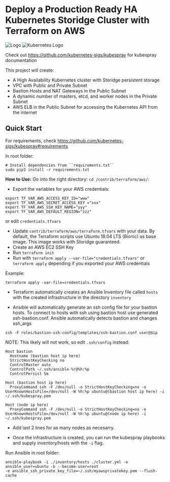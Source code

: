 # Deploy a Production Ready HA Kubernetes Storidge Cluster with Terraform on AWS

![Logo](https://i.imgur.com/FfIj2NA.png) ![Kubernetes Logo](https://raw.githubusercontent.com/kubernetes-sigs/kubespray/master/docs/img/kubernetes-logo.png) 

Check out https://github.com/kubernetes-sigs/kubespray for kubespray documentation

This project will create:
* A High Availability Kubernetes cluster with Storidge persistent storage
* VPC with Public and Private Subnet
* Bastion Hosts and NAT Gateways in the Public Subnet
* A dynamic number of masters, etcd, and worker nodes in the Private Subnet
* AWS ELB in the Public Subnet for accessing the Kubernetes API from the internet

## Quick Start

For requirements, check https://github.com/kubernetes-sigs/kubespray#requirements

In root folder:
```ShellSession
# Install dependencies from ``requirements.txt``
sudo pip3 install -r requirements.txt
```
**How to Use:**
Go into the right directory: 
```cd /contrib/terraform/aws/```:
- Export the variables for your AWS credentials:

```
export TF_VAR_AWS_ACCESS_KEY_ID="www"
export TF_VAR_AWS_SECRET_ACCESS_KEY ="xxx"
export TF_VAR_AWS_SSH_KEY_NAME="yyy"
export TF_VAR_AWS_DEFAULT_REGION="zzz"
```

 or edit `credentials.tfvars`

- Update `contrib/terraform/aws/terraform.tfvars` with your data. By default, the Terraform scripts use Ubuntu 18.04 LTS (Bionic) as base image. This image works with Storidge guaranteed.
- Create an AWS EC2 SSH Key
- Run `terraform init`
- Run with `terraform apply --var-file="credentials.tfvars"` or `terraform apply` depending if you exported your AWS credentials

Example:
```commandline
terraform apply -var-file=credentials.tfvars
```

- Terraform automatically creates an Ansible Inventory file called `hosts` with the created infrastructure in the directory `inventory`

- Ansible will automatically generate an ssh config file for your bastion hosts. To connect to hosts with ssh using bastion host use generated ssh-bastion.conf.
  Ansible automatically detects bastion and changes ssh_args  
```commandline
ssh -F roles/bastion-ssh-config/templates/ssh-bastion.conf user@$ip
```

NOTE: This likely will not work, so edit `.ssh/config` instead:

```
Host bastion
  Hostname (bastion host ip here)
  StrictHostKeyChecking no
  ControlMaster auto
  ControlPath ~/.ssh/ansible-%r@%h:%p
  ControlPersist 5m

Host (bastion host ip here)
  ProxyCommand ssh -F /dev/null -o StrictHostKeyChecking=no -o UserKnownHostsFile=/dev/null -W %h:%p ubuntu@(bastion host ip here) -i ~/.ssh/kubespray.pem

Host (node ip here)
  ProxyCommand ssh -F /dev/null -o StrictHostKeyChecking=no -o UserKnownHostsFile=/dev/null -W %h:%p ubuntu@(node ip here) -i ~/.ssh/kubespray.pem
  ```
  
- Add last 2 lines for as many nodes as necesarry.

- Once the infrastructure is created, you can run the kubespray playbooks and supply inventory/hosts with the `-i` flag.

Run Ansible in root folder:
```commandline
ansible-playbook -i ./inventory/hosts ./cluster.yml -e ansible_user=ubuntu -b --become-user=root
-e ansible_ssh_private_key_file=~/.ssh/myawsprivatekey.pem --flush-cache
```

